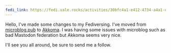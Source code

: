 ```yaml
---
fedi_link: https://fedi.vale.rocks/activities/30bfc4a1-e412-4734-a4a1-e8c5692398f6
---
```


Hello,
I've made some changes to my Fediversing. I've moved from [microblog.pub](https://docs.microblog.pub) to [Akkoma](https://akkoma.social). I was having some issues with microblog such as bad Mastodon federation but Akkoma seems very nice.

I'll see you all around, be sure to send me a follow.
